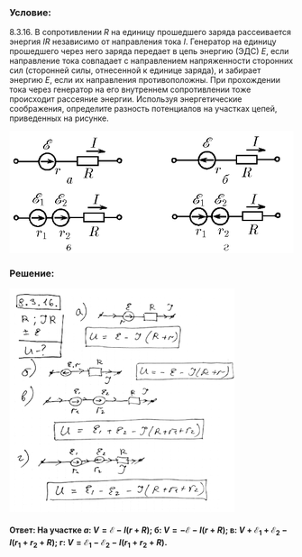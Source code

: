 ###  Условие: 

$8.3.16.$ В сопротивлении $R$ на единицу прошедшего заряда рассеивается энергия $IR$ независимо от направления тока $I$. Генератор на единицу прошедшего через него заряда передает в цепь энергию (ЭДС) $E$, если направление тока совпадает с направлением напряженности сторонних сил (сторонней силы, отнесенной к единице заряда), и забирает энергию $E$, если их направления противоположны. При прохождении тока через генератор на его внутреннем сопротивлении тоже происходит рассеяние энергии. Используя энергетические соображения, определите разность потенциалов на участках цепей, приведенных на рисунке. 

![К задаче $8.3.16$|887x382, 60%](../../img/8.3.16/8.3.16.png)

###  Решение: 

![|400x397, 67%](../../img/8.3.16/1.png) 

####  Ответ: Ha yчacткe $a$: $V=\mathcal{E}-I(r+R)$; б: $V=-\mathcal{E}-I(r+R)$; в: $V+\mathcal{E}_1+\mathcal{E}_2-I(r_1+r_2+R)$; г: $V=\mathcal{E}_1-\mathcal{E}_2-I(r_1+r_2+R)$.
